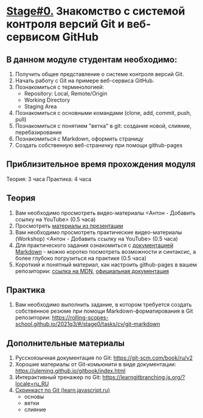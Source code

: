 # [Stage#0.](../../) Знакомство с системой контроля версий Git и веб-сервисом GitHub
## В данном модуле студентам необходимо:
1. Получить общее представление о системе контроля версий Git.
2. Начать работу с Git на примере веб-сервиса GitHub.
3. Познакомиться с терминологией:
    - Repository: Local, Remote/Origin
    - Working Directory
    - Staging Area
3. Познакомиться c основными командами (clone, add, commit, push, pull)
4. Познакомиться c понятием "ветка" в git: создание новой, слияние, перебазирование
5. Познакомиться с Markdown, оформить страницу
6. Создать собственную веб-страничку при помощи github-pages

## Приблизительное время прохождения модуля
Теория: 3 часа
Практика: 4 часа

## Теория 
1. Вам необходимо просмотреть видео-материалы <Антон - Добавить ссылку на YouTube> (0.5 часа)
2. Просмотреть [материалы из презентации](https://slides.com/anton_bely/saturday-talk#/2)
3. Вам необходимо просмотреть практические видео-материалы (Workshop) <Антон - Добавить ссылку на YouTube> (0.5 часа)
4. Для практического задания ознакомиться с [документацией Markdown](https://guides.github.com/features/mastering-markdown/) - можно коротко посмотреть возможности и синтаксис, а более глубоко погрузиться на практике (0.5 часа)
5. Короткий и понятный материал, как настроить github-pages в вашем репозитории: [ссылка на MDN](https://developer.mozilla.org/ru/docs/Learn/Common_questions/Using_Github_pages#%D0%B7%D0%B0%D0%B3%D1%80%D1%83%D0%B7%D0%BA%D0%B0_%D1%84%D0%B0%D0%B9%D0%BB%D0%BE%D0%B2_%D0%BD%D0%B0_github), [официальная документация](https://pages.github.com/)

## Практика 
1. Вам необходимо выполнить задание, в котором требуется создать собственное резюме при помощи Markdown-форматирования в Git репозитории: https://rolling-scopes-school.github.io/2021q3/#/stage0/tasks/cv/git-markdown

## Дополнительные материалы
1. Русскоязычная документация по Git: https://git-scm.com/book/ru/v2
2. Хорошие материалы от Git-комьюнити в виде документации: https://uleming.github.io/gitbook/index.html
3. Интерактивный тренажер по Git: https://learngitbranching.js.org/?locale=ru_RU
4. [Скринкаст по Git (learn.javascript.ru)](https://www.youtube.com/watch?v=W4hoc24K93E&list=PLDyvV36pndZFHXjXuwA_NywNrVQO0aQqb)
    - основы
    - ветки
    - слияние

